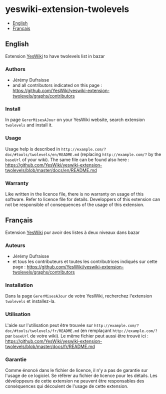 # yeswiki-extension-twolevels

 - [English](#english)
 - [Français](#français)

## English

Extension [YesWiki](https://yeswiki.net/) to have twolevels list in bazar

### Authors

 - Jérémy Dufraisse
 - and all contributors indicated on this page : <https://github.com/YesWiki/yeswiki-extension-twolevels/graphs/contributors>

### Install

In page `GererMisesAJour` on your YesWiki website, search extension `twolevels` and install it.

### Usage

Usage help is described in `http://example.com/?doc/#tools/twolevels/en/README.md` (replacing `http://example.com/?` by the `baseUrl` of your wiki). The same file can be found also here : https://github.com/YesWiki/yeswiki-extension-twolevels/blob/master/docs/en/README.md

### Warranty

Like written in the licence file, there is no warranty on usage of this software. Refer to licence file for details.
Developpers of this extension can not be responsible of consequences of the usage of this extension.

## Français

Extension [YesWiki](https://yeswiki.net/) pur avoir des listes à deux niveaux dans bazar

### Auteurs

 - Jérémy Dufraisse
 - et tous les contributeurs et toutes les contributrices indiqués sur cette page : <https://github.com/YesWiki/yeswiki-extension-twolevels/graphs/contributors>

### Installation

Dans la page `GererMisesAJour` de votre YesWiki, recherchez l'extension `twolevels` et installez-la.

### Utilisation

L'aide sur l'utilisation peut être trouvée sur `http://example.com/?doc/#tools/twolevels/fr/README.md` (en remplaçant `http://example.com/?` par `baseUrl` de votre wiki). Le même fichier peut aussi être trouvé ici : https://github.com/YesWiki/yeswiki-extension-twolevels/blob/master/docs/fr/README.md

### Garantie

Comme énoncé dans le fichier de licence, il n'y a pas de garantie sur l'usage de ce logiciel. Se référer au fichier de licence pour les détails.
Les développeurs de cette extension ne peuvent être responsables des conséquences qui découlent de l'usage de cette extension.